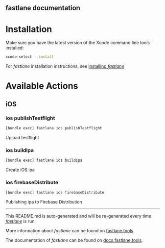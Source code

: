 fastlane documentation
----

# Installation

Make sure you have the latest version of the Xcode command line tools installed:

```sh
xcode-select --install
```

For _fastlane_ installation instructions, see [Installing _fastlane_](https://docs.fastlane.tools/#installing-fastlane)

# Available Actions

## iOS

### ios publishTestflight

```sh
[bundle exec] fastlane ios publishTestflight
```

Upload testflight

### ios buildIpa

```sh
[bundle exec] fastlane ios buildIpa
```

Create iOS ipa

### ios firebaseDistribute

```sh
[bundle exec] fastlane ios firebaseDistribute
```

Publishing ipa to Firebase Distribution

----

This README.md is auto-generated and will be re-generated every time [_fastlane_](https://fastlane.tools) is run.

More information about _fastlane_ can be found on [fastlane.tools](https://fastlane.tools).

The documentation of _fastlane_ can be found on [docs.fastlane.tools](https://docs.fastlane.tools).
